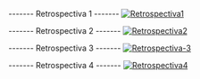 ------- Retrospectiva 1 -------
<a href="https://ibb.co/zX5D7mb"><img src="https://i.ibb.co/PcY09r4/Retrospectiva1.png" alt="Retrospectiva1" border="0"></a>

------- Retrospectiva 2 -------
<a href="https://ibb.co/1X52HSP"><img src="https://i.ibb.co/mywzQx2/Retrospectiva2.png" alt="Retrospectiva2" border="0"></a>

------- Retrospectiva 3 -------
<a href="https://ibb.co/QJHLhzm"><img src="https://i.ibb.co/b6vTYqd/Retrospectiva-3.png" alt="Retrospectiva-3" border="0"></a>

------- Retrospectiva 4 -------
<a href="https://ibb.co/bHT8N0d"><img src="https://i.ibb.co/KNd3VPy/Retrospectiva4.png" alt="Retrospectiva4" border="0"></a>
